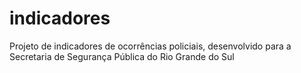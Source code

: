 indicadores
===========

Projeto de indicadores de ocorrências policiais, desenvolvido para a Secretaria de Segurança Pública do Rio Grande do Sul